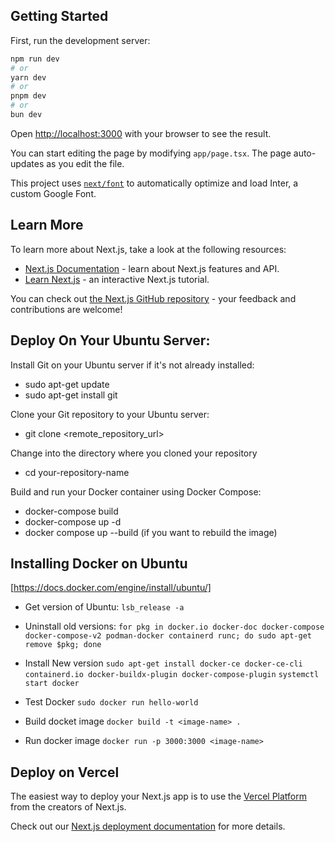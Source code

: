 ## Getting Started

First, run the development server:

```bash
npm run dev
# or
yarn dev
# or
pnpm dev
# or
bun dev
```

Open [http://localhost:3000](http://localhost:3000) with your browser to see the result.

You can start editing the page by modifying `app/page.tsx`. The page auto-updates as you edit the file.

This project uses [`next/font`](https://nextjs.org/docs/basic-features/font-optimization) to automatically optimize and load Inter, a custom Google Font.

## Learn More

To learn more about Next.js, take a look at the following resources:

-  [Next.js Documentation](https://nextjs.org/docs) - learn about Next.js features and API.
-  [Learn Next.js](https://nextjs.org/learn) - an interactive Next.js tutorial.

You can check out [the Next.js GitHub repository](https://github.com/vercel/next.js/) - your feedback and contributions are welcome!

## Deploy On Your Ubuntu Server:

Install Git on your Ubuntu server if it's not already installed:

-  sudo apt-get update
-  sudo apt-get install git

Clone your Git repository to your Ubuntu server:

-  git clone <remote_repository_url>

Change into the directory where you cloned your repository

-  cd your-repository-name

Build and run your Docker container using Docker Compose:

-  docker-compose build
-  docker-compose up -d
-  docker compose up --build (if you want to rebuild the image)

## Installing Docker on Ubuntu

[https://docs.docker.com/engine/install/ubuntu/]

-  Get version of Ubuntu:
   `lsb_release -a`

-  Uninstall old versions:
   `for pkg in docker.io docker-doc docker-compose docker-compose-v2 podman-docker containerd runc; do sudo apt-get remove $pkg; done`

-  Install New version
   `sudo apt-get install docker-ce docker-ce-cli containerd.io docker-buildx-plugin docker-compose-plugin`
   `systemctl start docker`

-  Test Docker
   `sudo docker run hello-world`

-  Build docket image
   `docker build -t <image-name> .`

-  Run docker image
   `docker run -p 3000:3000 <image-name>`

## Deploy on Vercel

The easiest way to deploy your Next.js app is to use the [Vercel Platform](https://vercel.com/new?utm_medium=default-template&filter=next.js&utm_source=create-next-app&utm_campaign=create-next-app-readme) from the creators of Next.js.

Check out our [Next.js deployment documentation](https://nextjs.org/docs/deployment) for more details.
